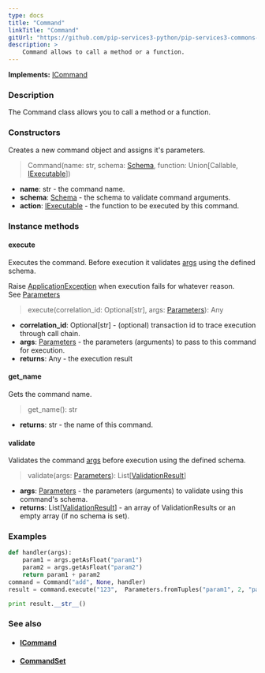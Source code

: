 ```yaml
---
type: docs
title: "Command"
linkTitle: "Command"
gitUrl: "https://github.com/pip-services3-python/pip-services3-commons-python"
description: > 
    Command allows to call a method or a function.
---
```


**Implements:** [ICommand](../icommand)

### Description

The Command class allows you to call a method or a function.

### Constructors

Creates a new command object and assigns it's parameters.

> Command(name: str, schema: [Schema](../../validate/schema), function: Union[Callable, [IExecutable](../../run/iexecutable)])

- **name**: str - the command name.
- **schema**: [Schema](../../validate/schema) - the schema to validate command arguments.
- **action**:  [IExecutable](../../run/iexecutable) - the function to be executed by this command.


### Instance methods

#### execute
Executes the command. Before execution it validates [args](../../run/parameters) using the defined schema.

Raise [ApplicationException](../../errors/application_exception) when execution fails for whatever reason.  
See [Parameters](../../run/parameters)

> execute(correlation_id: Optional[str], args: [Parameters](../../run/parameters)): Any

- **correlation_id**: Optional[str] - (optional) transaction id to trace execution through call chain.
- **args**: [Parameters](../../run/parameters) - the parameters (arguments) to pass to this command for execution.
- **returns**: Any - the execution result

#### get_name
Gets the command name.

> get_name(): str

- **returns**: str - the name of this command. 

#### validate
Validates the command [args](../../run/parameters) before execution using the defined schema.

> validate(args: [Parameters](../../run/parameters)): List[[ValidationResult](../../validate/validation_result)]

- **args**: [Parameters](../../run/parameters) - the parameters (arguments) to validate using this command's schema.
- **returns**: List[[ValidationResult](../../validate/validation_result)] - an array of ValidationResults or an empty array (if no schema is set).

### Examples

```python
def handler(args):
    param1 = args.getAsFloat("param1")
    param2 = args.getAsFloat("param2")
    return param1 + param2
command = Command("add", None, handler)
result = command.execute("123",  Parameters.fromTuples("param1", 2, "param2", 2))

print result.__str__()
```

### See also
- #### [ICommand](../icommand)
- #### [CommandSet](../command_set) 

